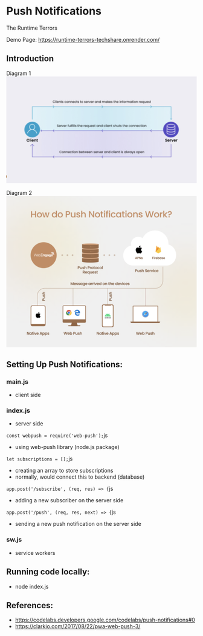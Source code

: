 # Push Notifications 

The Runtime Terrors

Demo Page: https://runtime-terrors-techshare.onrender.com/


## Introduction 

Diagram 1
![Diagram 1](diagrams/diagram1.png)

Diagram 2
![Diagram 2](diagrams/diagram2.png)


## Setting Up Push Notifications:

### main.js
- client side

### index.js
- server side

```const webpush = require('web-push');```js
- using web-push library (node.js package)

```let subscriptions = [];```js
- creating an array to store subscriptions
- normally, would connect this to backend (database)

```app.post('/subscribe', (req, res) => {```js
- adding a new subscriber on the server side

```app.post('/push', (req, res, next) => {```js
- sending a new push notification on the server side


### sw.js
- service workers


## Running code locally:
- node index.js

## References:
- https://codelabs.developers.google.com/codelabs/push-notifications#0
- https://clarkio.com/2017/08/22/pwa-web-push-3/